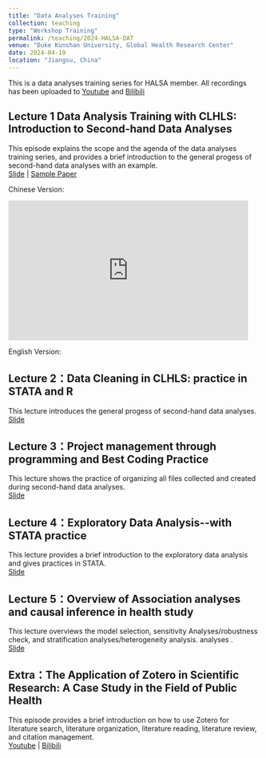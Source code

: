 ```yaml
---
title: "Data Analyses Training"
collection: teaching
type: "Workshop Training"
permalink: /teaching/2024-HALSA-DAT
venue: "Duke Kunshan University, Global Health Research Center"
date: 2024-04-19
location: "Jiangsu, China"
---
```


This is a data analyses training series for HALSA member. All recordings has been uploaded to [Youtube](https://www.youtube.com/watch?v=MozUVVRemBo&list=PLWd2WHxexdTsEfptlmAl-qIeGLjEoKnNL) and [Bilibili](https://space.bilibili.com/12863665/channel/seriesdetail?sid=4379693&ctype=0)

## Lecture 1 Data Analysis Training with CLHLS: Introduction to Second-hand Data Analyses
This episode explains the scope and the agenda of the data analyses training series, and provides a brief introduction to the general progess of second-hand data analyses with an example.  
[Slide](https://github.com/Xian152/xian152.github.io/blob/master/_teaching/DAT%20with%20CLHLS-S1-Introduction%20to%20Second-hand%20Data%20Analyses%20.pptx) | [Sample Paper](https://www.sciencedirect.com/science/article/pii/S2468266718301440)

Chinese Version:
<iframe width="480" height="280" src="https://www.youtube.com/embed/UMjmJW0QYa4" frameborder="0" allow="accelerometer; autoplay; clipboard-write; encrypted-media; gyroscope; picture-in-picture" allowfullscreen></iframe>

English Version:

## Lecture 2：Data Cleaning in CLHLS: practice in STATA and R
This lecture introduces the general progess of second-hand data analyses.  
[Slide](https://github.com/Xian152/xian152.github.io/blob/master/_teaching/Data%20Cleaning%20in%20CLHLS%20practice%20in%20STATA%20and%20R.pptx)

## Lecture 3：Project management through programming and Best Coding Practice
This lecture shows the practice of organizing all files collected and created during second-hand data analyses.  
[Slide](https://github.com/Xian152/xian152.github.io/blob/master/_teaching/Project%20management%20through%20programming%20and%20Best%20Coding%20Practice.pptx)

## Lecture 4：Exploratory Data Analysis--with STATA practice
This lecture provides a brief introduction to the exploratory data analysis and gives practices in STATA.  
[Slide](https://github.com/Xian152/xian152.github.io/blob/master/_teaching/Project%20management%20through%20programming%20and%20Best%20Coding%20Practice.pptx)

## Lecture 5：Overview of Association analyses and causal inference in health study
This lecture overviews the model selection, sensitivity Analyses/robustness check, and stratification analyses/heterogeneity analysis. 
 analyses .  
[Slide](https://github.com/Xian152/xian152.github.io/blob/master/_teaching/Exploratory%20Data%20Analysis.pptx)

## Extra：The Application of Zotero in Scientific Research: A Case Study in the Field of Public Health
This episode provides a brief introduction on how to use Zotero for literature search, literature organization, literature reading, literature review, and citation management.  
[Youtube](https://www.youtube.com/embed/watch?v=MozUVVRemBo&list=PLWd2WHxexdTsEfptlmAl-qIeGLjEoKnNL) | [Bilibili](https://www.bilibili.com/video/BV1cV4QegEX6/?spm_id_from=333.999.0.0)




